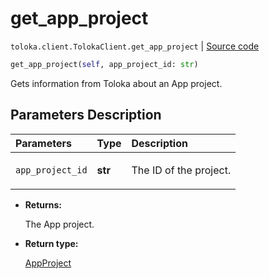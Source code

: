 # get_app_project
`toloka.client.TolokaClient.get_app_project` | [Source code](https://github.com/Toloka/toloka-kit/blob/v1.0.2/src/client/__init__.py#L3478)

```python
get_app_project(self, app_project_id: str)
```

Gets information from Toloka about an App project.

## Parameters Description

| Parameters | Type | Description |
| :----------| :----| :-----------|
`app_project_id`|**str**|<p>The ID of the project.</p>

* **Returns:**

  The App project.

* **Return type:**

  [AppProject](toloka.client.app.AppProject.md)
